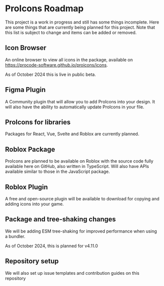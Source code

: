 # ProIcons Roadmap
This project is a work in progress and still has some things incomplete. Here are some things that are currently being planned for this project. Note that this list is subject to change and items can be added or removed.

## Icon Browser
An online browser to view all icons in the package, available on https://procode-software.github.io/proicons/icons.

As of October 2024 this is live in public beta.

## Figma Plugin
A Community plugin that will allow you to add ProIcons into your design. It will also have the ability to automatically update ProIcons in your file.

## ProIcons for libraries
Packages for React, Vue, Svelte and Roblox are currently planned.

## Roblox Package
ProIcons are planned to be available on Roblox with the source code fully available here on GitHub, also written in TypeScript. Will also have APIs available similar to those in the JavaScript package.

## Roblox Plugin
A free and open-source plugin will be available to download for copying and adding icons into your game.

## Package and tree-shaking changes
We will be adding ESM tree-shaking for improved performance when using a bundler.

As of October 2024, this is planned for v4.11.0

## Repository setup
We will also set up issue templates and contribution guides on this repository